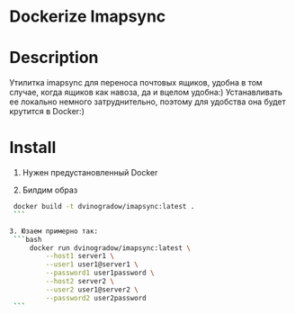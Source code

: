 Dockerize Imapsync
==================


Description
===========

Утилитка imapsync для переноса почтовых ящиков, удобна в том случае, когда ящиков как навоза, да и вцелом удобна:)
Устанавливать ее локально немного затруднительно, поэтому для удобства она будет крутится в Docker:)


Install
=======
 
 1. Нужен предустановленный Docker

 2. Билдим образ 
   ```bash
    docker build -t dvinogradow/imapsync:latest .
    ```
 
 3. Юзаем примерно так:
    ```bash
        docker run dvinogradow/imapsync:latest \
            --host1 server1 \
            --user1 user1@server1 \
            --password1 user1password \
            --host2 server2 \
            --user2 user1@server2 \
            --password2 user2password
    ```
